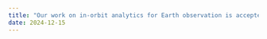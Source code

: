 ```yaml
---
title: "Our work on in-orbit analytics for Earth observation is accepted to IEEE International Conference on Pervasive Computing and Communications (PerCom)."
date: 2024-12-15
---
```


